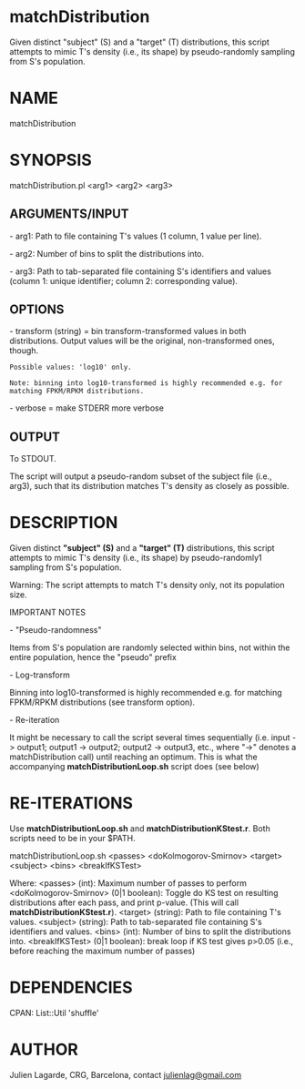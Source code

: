 # matchDistribution
Given distinct "subject" (S) and a "target" (T) distributions, this script attempts to mimic T's density (i.e., its shape) by pseudo-randomly sampling from S's population.
# NAME

matchDistribution

# SYNOPSIS

matchDistribution.pl <OPTIONS> &lt;arg1> &lt;arg2> &lt;arg3>

## ARGUMENTS/INPUT

\- arg1: Path to file containing T's values (1 column, 1 value per line).

\- arg2: Number of bins to split the distributions into.

\- arg3: Path to tab-separated file containing S's identifiers and values (column 1: unique identifier; column 2: corresponding value).

## OPTIONS

\- transform (string)
    = bin transform-transformed values in both distributions. Output values will be the original, non-transformed ones, though.

    Possible values: 'log10' only.

    Note: binning into log10-transformed is highly recommended e.g. for matching FPKM/RPKM distributions.

\- verbose
	= make STDERR more verbose

## OUTPUT

To STDOUT.

The script will output a pseudo-random subset of the subject file (i.e., arg3), such that its distribution matches T's density as closely as possible.

# DESCRIPTION

Given distinct **"subject" (S)** and a **"target" (T)** distributions, this script attempts to mimic T's density (i.e., its shape) by pseudo-randomly1 sampling from S's population.

Warning: The script attempts to match T's density only, not its population size.

IMPORTANT NOTES

\- "Pseudo-randomness"

Items from S's population are randomly selected within bins, not within the entire population, hence the "pseudo" prefix

\- Log-transform

Binning into log10-transformed is highly recommended e.g. for matching FPKM/RPKM distributions (see transform option).

\- Re-iteration

It might be necessary to call the script several times sequentially (i.e. input -> output1; output1 -> output2; output2 -> output3, etc., where "->" denotes a matchDistribution call) until reaching an optimum.
This is what the accompanying **matchDistributionLoop.sh** script does (see below)

# RE-ITERATIONS

Use **matchDistributionLoop.sh** and **matchDistributionKStest.r**. Both scripts need to be in your $PATH.

matchDistributionLoop.sh &lt;passes> &lt;doKolmogorov-Smirnov> &lt;target> &lt;subject> &lt;bins> &lt;breakIfKSTest>

Where:
	&lt;passes> (int): Maximum number of passes to perform
	&lt;doKolmogorov-Smirnov> (0|1 boolean): Toggle do KS test on resulting distributions after each pass, and print p-value. (This will call **matchDistributionKStest.r**).
	&lt;target> (string): Path to file containing T's values.
	&lt;subject> (string): Path to tab-separated file containing S's identifiers and values.
	&lt;bins> (int): Number of bins to split the distributions into.
	&lt;breakIfKSTest> (0|1 boolean): break loop if KS test gives p>0.05 (i.e., before reaching the maximum number of passes)

# DEPENDENCIES

CPAN: List::Util 'shuffle'

# AUTHOR

Julien Lagarde, CRG, Barcelona, contact julienlag@gmail.com
